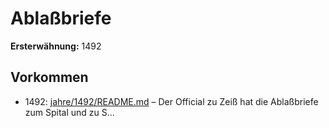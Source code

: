 # Ablaßbriefe

**Ersterwähnung:** 1492

## Vorkommen
- 1492: [jahre/1492/README.md](../jahre/1492/README.md) – Der Official zu Zeiß hat die Ablaßbriefe zum Spital
und zu S...
